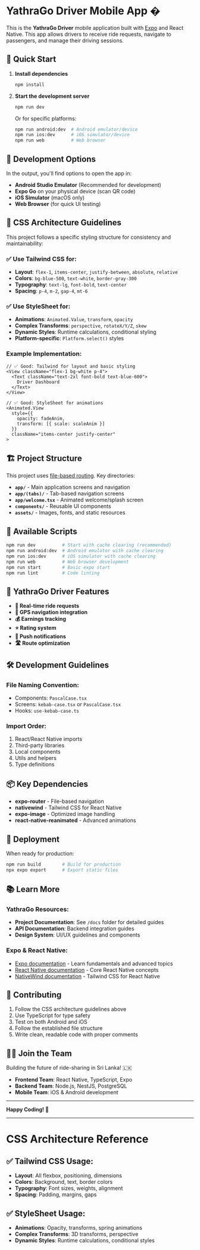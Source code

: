 # YathraGo Driver Mobile App �

This is the **YathraGo Driver** mobile application built with [Expo](https://expo.dev) and React Native. This app allows drivers to receive ride requests, navigate to passengers, and manage their driving sessions.

## 🚀 Quick Start

1. **Install dependencies**

   ```bash
   npm install
   ```

2. **Start the development server**

   ```bash
   npm run dev
   ```
   
   Or for specific platforms:
   ```bash
   npm run android:dev  # Android emulator/device
   npm run ios:dev      # iOS simulator/device  
   npm run web          # Web browser
   ```

## 📱 Development Options

In the output, you'll find options to open the app in:

- **Android Studio Emulator** (Recommended for development)
- **Expo Go** on your physical device (scan QR code)
- **iOS Simulator** (macOS only)
- **Web Browser** (for quick UI testing)

## 🎨 **CSS Architecture Guidelines**

This project follows a specific styling structure for consistency and maintainability:

### **✅ Use Tailwind CSS for:**
- **Layout**: `flex-1`, `items-center`, `justify-between`, `absolute`, `relative`
- **Colors**: `bg-blue-500`, `text-white`, `border-gray-300`
- **Typography**: `text-lg`, `font-bold`, `text-center`
- **Spacing**: `p-4`, `m-2`, `gap-4`, `mt-6`

### **✅ Use StyleSheet for:**
- **Animations**: `Animated.Value`, `transform`, `opacity`
- **Complex Transforms**: `perspective`, `rotateX/Y/Z`, `skew`
- **Dynamic Styles**: Runtime calculations, conditional styling
- **Platform-specific**: `Platform.select()` styles

### **Example Implementation:**
```tsx
// ✅ Good: Tailwind for layout and basic styling
<View className="flex-1 bg-white p-4">
  <Text className="text-2xl font-bold text-blue-600">
    Driver Dashboard
  </Text>
</View>

// ✅ Good: StyleSheet for animations
<Animated.View 
  style={{
    opacity: fadeAnim,
    transform: [{ scale: scaleAnim }]
  }}
  className="items-center justify-center"
>
```

## 🏗️ Project Structure

This project uses [file-based routing](https://docs.expo.dev/router/introduction). Key directories:

- **`app/`** - Main application screens and navigation
- **`app/(tabs)/`** - Tab-based navigation screens
- **`app/welcome.tsx`** - Animated welcome/splash screen
- **`components/`** - Reusable UI components
- **`assets/`** - Images, fonts, and static resources

## 🔧 Available Scripts

```bash
npm run dev          # Start with cache clearing (recommended)
npm run android:dev  # Android emulator with cache clearing
npm run ios:dev      # iOS simulator with cache clearing  
npm run web          # Web browser development
npm run start        # Basic expo start
npm run lint         # Code linting
```

## 🎯 YathraGo Driver Features

- **🚗 Real-time ride requests**
- **📍 GPS navigation integration**
- **💰 Earnings tracking**
- **⭐ Rating system**
- **📱 Push notifications**
- **🛣️ Route optimization**

## 🛠️ Development Guidelines

### **File Naming Convention:**
- Components: `PascalCase.tsx`
- Screens: `kebab-case.tsx` or `PascalCase.tsx`
- Hooks: `use-kebab-case.ts`

### **Import Order:**
1. React/React Native imports
2. Third-party libraries
3. Local components
4. Utils and helpers
5. Type definitions

## 📦 Key Dependencies

- **expo-router** - File-based navigation
- **nativewind** - Tailwind CSS for React Native
- **expo-image** - Optimized image handling
- **react-native-reanimated** - Advanced animations

## 🚀 Deployment

When ready for production:

```bash
npm run build        # Build for production
npx expo export      # Export static files
```

## 📚 Learn More

### **YathraGo Resources:**
- **Project Documentation**: See `/docs` folder for detailed guides
- **API Documentation**: Backend integration guides
- **Design System**: UI/UX guidelines and components

### **Expo & React Native:**
- [Expo documentation](https://docs.expo.dev/) - Learn fundamentals and advanced topics
- [React Native documentation](https://reactnative.dev/) - Core React Native concepts
- [NativeWind documentation](https://www.nativewind.dev/) - Tailwind CSS for React Native

## 🤝 Contributing

1. Follow the CSS architecture guidelines above
2. Use TypeScript for type safety
3. Test on both Android and iOS
4. Follow the established file structure
5. Write clean, readable code with proper comments

## 🏃‍♂️ Join the Team

Building the future of ride-sharing in Sri Lanka! 🇱🇰

- **Frontend Team**: React Native, TypeScript, Expo
- **Backend Team**: Node.js, NestJS, PostgreSQL
- **Mobile Team**: iOS & Android development

---

**Happy Coding! 🎉**

---

# CSS Architecture Reference

## ✅ **Tailwind CSS Usage:**
- **Layout**: All flexbox, positioning, dimensions
- **Colors**: Background, text, border colors
- **Typography**: Font sizes, weights, alignment
- **Spacing**: Padding, margins, gaps

## ✅ **StyleSheet Usage:**
- **Animations**: Opacity, transforms, spring animations
- **Complex Transforms**: 3D transforms, perspective
- **Dynamic Styles**: Runtime calculations, conditional styles